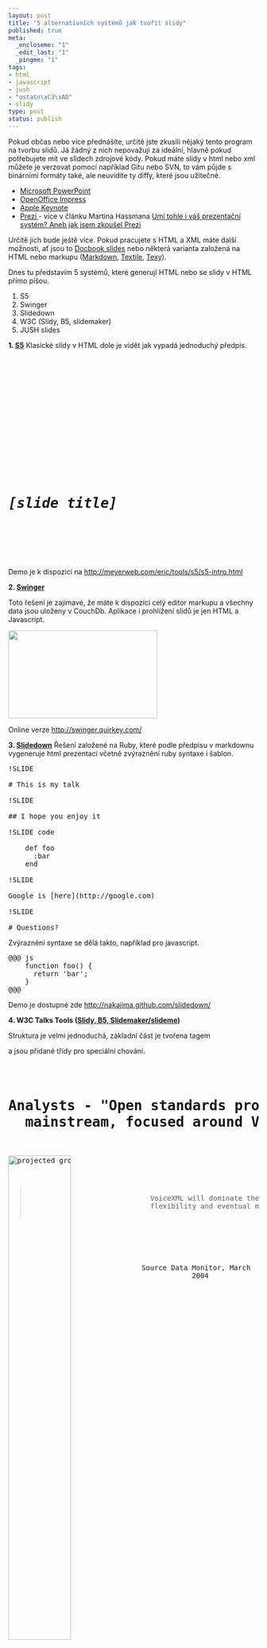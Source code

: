 ```yaml
--- 
layout: post
title: "5 alternativních systémů jak tvořit slidy"
published: true
meta: 
  _encloseme: "1"
  _edit_last: "1"
  _pingme: "1"
tags: 
- html
- javascript
- jush
- "ostatn\xC3\xAD"
- slidy
type: post
status: publish
---
```

<!--:en-->Pokud občas nebo více přednášíte, určitě jste zkusili nějaký tento program na tvorbu slidů. Já žádný z nich nepovažuji za ideální, hlavně pokud potřebujete mít ve slidech zdrojové kódy. Pokud máte slidy v html nebo xml můžete je verzovat pomocí například Gitu nebo SVN, to vám půjde s binárními formáty také, ale neuvidíte ty diffy, které jsou užitečné.
<ul>
	<li><a href="http://office.microsoft.com/en-us/powerpoint/">Microsoft PowerPoint</a></li>
	<li><a href="http://www.openoffice.org/product/impress.html">OpenOffice Impress</a></li>
	<li><a href="http://www.apple.com/iwork/keynote/">Apple Keynote</a></li>
	<li><a href="http://prezi.com/">Prezi </a>- více v článku Martina Hassmana <a href="http://met.blog.root.cz/2010/04/11/umi-tohle-i-vas-prezentacni-system-aneb-jak-jsem-zkousel-prezi/">Umí tohle i váš prezentační systém? Aneb jak jsem zkoušel Prezi</a></li>
</ul>
Určitě jich bude ještě více. Pokud pracujete s HTML a XML máte další možnosti, ať jsou to <a href="http://www.miwie.org/presentations/html/dbslides.html">Docbook slides</a> nebo některá varianta založená na HTML nebo markupu (<a href="http://daringfireball.net/projects/markdown/syntax">Markdown</a>, <a href="http://en.wikipedia.org/wiki/Textile_%28markup_language%29">Textile</a>, <a href="http://texy.info/cs/syntax">Texy</a>).

Dnes tu představím 5 systémů, které generují HTML nebo se slidy v HTML přímo píšou.
<ol>
	<li>S5</li>
	<li>Swinger</li>
	<li>Slidedown</li>
	<li>W3C (Slidy, B5, slidemaker)</li>
	<li>JUSH slides</li>
</ol>
<strong>1. <a href="http://meyerweb.com/eric/tools/s5/">S5</a></strong>
Klasické slidy v HTML dole je vidět jak vypadá jednoduchý předpis.
<pre>


<title><em>[slide show title]</em></title>








<div>

<div></div>
<div></div>
<div>
<div></div>
</div>

</div>
<div>

<div>
<h1><em>[slide title]</em></h1>
</div>

</div>


</pre>
Demo je k dispozici na <a href="http://meyerweb.com/eric/tools/s5/s5-intro.html">http://meyerweb.com/eric/tools/s5/s5-intro.html</a>

<strong>2. <a href="http://github.com/quirkey/swinger">Swinger</a></strong>

Toto řešení je zajímavé, že máte k dispozici celý editor markupu a všechny data jsou uloženy v CouchDb. Aplikace i prohlížení slidů je jen HTML a Javascript.

<a href="http://blog.prskavec.net/wp-content/uploads/2010/04/swinger-screenshot.png"><img class="aligncenter size-medium wp-image-901" src="http://blog.prskavec.net/wp-content/uploads/2010/04/swinger-screenshot-300x177.png" alt="" width="300" height="177" /></a>

Online verze <a href="http://swinger.quirkey.com/">http://swinger.quirkey.com/</a>

<strong>3. <a href="http://github.com/nakajima/slidedown">Slidedown</a></strong>
Řešení založené na Ruby, které podle předpisu v markdownu vygeneruje html prezentaci včetně zvýraznění ruby syntaxe i šablon.
<pre>!SLIDE

# This is my talk

!SLIDE

## I hope you enjoy it

!SLIDE code

    def foo
      :bar
    end

!SLIDE

Google is [here](http://google.com)

!SLIDE

# Questions?</pre>
Zvýraznění syntaxe se dělá takto, například pro javascript.
<pre>@@@ js
    function foo() {
      return 'bar';
    }
@@@</pre>
Demo je dostupné zde <a href="http://nakajima.github.com/slidedown/">http://nakajima.github.com/slidedown/</a>

<strong>4. W3C Talks Tools (<a href="http://www.w3.org/Talks/Tools/">Slidy, B5, Slidemaker/slideme</a>)</strong>

Struktura je velmi jednoduchá, základní část je tvořena tagem <div class="slide"></div>

a jsou přidané třídy pro speciální chování.
<pre><div>
  <h1>Analysts - "Open standards programming will become
  mainstream, focused around VoiceXML"</h1>
  <!-- use CSS positioning and scaling for adaptive layout -->
  <img src="trends.png" width="50%" style="float:left" alt="projected growth of VoiceXML" /> 

  <blockquote>
    VoiceXML will dominate the voice environment, due to its
    flexibility and eventual multimodal capabilities
  </blockquote><br /> 

  <p style="text-align:center">Source Data Monitor, March
  2004</p>
</div></pre>
<a href="http://www.w3.org/Talks/Tools/Slidy/#%281%29">Slidy demo</a>

<strong>5. <a href="http://abtris.github.com/slides/">JUSH Slides</a></strong>

Poslední je moje vlastní řešení je založené na W3C Slidy a je doplněné o <a href="http://jush.sourceforge.net/">JUSH zvýrazňovač</a>, který pomůže v tom co já nejvíce potřebuji.

Kromě zvýraznění přidá JUSH linky na dokumentaci u klíčových slov pro html, javascript, php a další. To udělá ze slidů dobrý studijní materiál.

Za další výhodu vidím jednoduchý předpis v html, jen používání xmp tagu není ideální.
<pre><div class="slide">
    <h1>Filter Input</h1>

<pre><form method="post">
   <label for="username">Username:</label>
   <label for="password">Password:</label>
   <label for="color">Select:</label>
                                            Red
                                            Blue
                                     
   
</form></pre>

<pre>// c_type extension
$clean = array();
if (c_type_aplha($_POST['username']) {
    $clean['username'] = $_POST['username'];
}
// filter
$args = array('username' =&gt; FILTER_SANITIZE_STRING, ...);
$myinputs = filter_input_array(INPUT_POST, $args);
</pre>
    <ul>

        <li>&lt;a href=&quot;<a href="http://cz.php.net/manual/en/filter.filters.validate.php">http://cz.php.net/manual/en/filter.filters.validate.php</a>"&gt;Validate filters</a></li>
        <li>&lt;a href=&quot;<a href="http://cz.php.net/manual/en/filter.filters.sanitize.php">http://cz.php.net/manual/en/filter.filters.sanitize.php</a>"&gt;Sanitize filters</a></li>
    </ul>
</div></pre>
Pokud máte nějaké další zajímavé řešení podělte se s námi v komentářích.<!--:--><!--:cs-->Pokud občas nebo více přednášíte, určitě jste zkusili nějaký tento program na tvorbu slidů. Já žádný z nich nepovažuji za ideální, hlavně pokud potřebujete mít ve slidech zdrojové kódy. Pokud máte slidy v html nebo xml můžete je verzovat pomocí například Gitu nebo SVN, to vám půjde s binárními formáty také, ale neuvidíte ty diffy, které jsou užitečné.
<ul>
	<li><a href="http://office.microsoft.com/en-us/powerpoint/">Microsoft PowerPoint</a></li>
	<li><a href="http://www.openoffice.org/product/impress.html">OpenOffice Impress</a></li>
	<li><a href="http://www.apple.com/iwork/keynote/">Apple Keynote</a></li>
	<li><a href="http://prezi.com/">Prezi </a>- více v článku Martina Hassmana <a href="http://met.blog.root.cz/2010/04/11/umi-tohle-i-vas-prezentacni-system-aneb-jak-jsem-zkousel-prezi/">Umí tohle i váš prezentační systém? Aneb jak jsem zkoušel Prezi</a></li>
</ul>
Určitě jich bude ještě více. Pokud pracujete s HTML a XML máte další možnosti, ať jsou to <a href="http://www.miwie.org/presentations/html/dbslides.html">Docbook slides</a> nebo některá varianta založená na HTML nebo markupu (<a href="http://daringfireball.net/projects/markdown/syntax">Markdown</a>, <a href="http://en.wikipedia.org/wiki/Textile_%28markup_language%29">Textile</a>, <a href="http://texy.info/cs/syntax">Texy</a>).

Dnes tu představím 5 systémů, které generují HTML nebo se slidy v HTML přímo píšou.
<ol>
	<li>S5</li>
	<li>Swinger</li>
	<li>Slidedown</li>
	<li>W3C (Slidy, B5, slidemaker)</li>
	<li>JUSH slides</li>
</ol>
<strong>1. <a href="http://meyerweb.com/eric/tools/s5/">S5</a></strong>

Klasické slidy v HTML dole je vidět jak vypadá jednoduchý předpis.
<pre>


<title><em>[slide show title]</em></title>








<div>

<div></div>
<div></div>
<div>
<div></div>
</div>

</div>
<div>

<div>
<h1><em>[slide title]</em></h1>
</div>

</div>


</pre>
Demo je k dispozici na <a href="http://meyerweb.com/eric/tools/s5/s5-intro.html">http://meyerweb.com/eric/tools/s5/s5-intro.html</a>

<strong>2. <a href="http://github.com/quirkey/swinger">Swinger</a></strong>

Toto řešení je zajímavé, že máte k dispozici celý editor markupu a všechny data jsou uloženy v CouchDb. Aplikace i prohlížení slidů je jen HTML a Javascript.

<a href="http://blog.prskavec.net/wp-content/uploads/2010/04/swinger-screenshot.png"><img class="aligncenter size-medium wp-image-901" src="http://blog.prskavec.net/wp-content/uploads/2010/04/swinger-screenshot-300x177.png" alt="" width="300" height="177" /></a>

Online verze <a href="http://swinger.quirkey.com/">http://swinger.quirkey.com/</a>

<strong>3. <a href="http://github.com/nakajima/slidedown">Slidedown</a></strong>

Řešení založené na Ruby, které podle předpisu v markdownu vygeneruje html prezentaci včetně zvýraznění ruby syntaxe i šablon.
<pre>!SLIDE

# This is my talk

!SLIDE

## I hope you enjoy it

!SLIDE code

    def foo
      :bar
    end

!SLIDE

Google is [here](http://google.com)

!SLIDE

# Questions?</pre>
Zvýraznění syntaxe se dělá takto, například pro javascript.
<pre>@@@ js
    function foo() {
      return 'bar';
    }
@@@</pre>
Demo je dostupné zde <a href="http://nakajima.github.com/slidedown/">http://nakajima.github.com/slidedown/</a>

<strong>4. W3C Talks Tools (<a href="http://www.w3.org/Talks/Tools/">Slidy, B5, Slidemaker/slideme</a>)</strong>

Struktura je velmi jednoduchá, základní část je tvořena tagem <div class="slide"></div>

a jsou přidané třídy pro speciální chování.
<pre><div>
  <h1>Analysts - "Open standards programming will become
  mainstream, focused around VoiceXML"</h1>
  <!-- use CSS positioning and scaling for adaptive layout -->
  <img src="trends.png" width="50%" style="float:left" alt="projected growth of VoiceXML" /> 

  <blockquote>
    VoiceXML will dominate the voice environment, due to its
    flexibility and eventual multimodal capabilities
  </blockquote><br /> 

  <p style="text-align:center">Source Data Monitor, March
  2004</p>
</div></pre>
<a href="http://www.w3.org/Talks/Tools/Slidy/#%281%29">Slidy demo</a>

<strong>5. <a href="http://abtris.github.com/slides/">JUSH Slides</a></strong>

Poslední je moje vlastní řešení je založené na W3C Slidy a je doplněné o <a href="http://jush.sourceforge.net/">JUSH zvýrazňovač</a>, který pomůže v tom co já nejvíce potřebuji.

Kromě zvýraznění přidá JUSH linky na dokumentaci u klíčových slov pro html, javascript, php a další. To udělá ze slidů dobrý studijní materiál.

Za další výhodu vidím jednoduchý předpis v html, jen používání xmp tagu není ideální.
<pre><div class="slide">
    <h1>Filter Input</h1>

<pre><form method="post">
   <label for="username">Username:</label>
   <label for="password">Password:</label>
   <label for="color">Select:</label>
                                            Red
                                            Blue
                                     
   
</form></pre>

<pre>// c_type extension
$clean = array();
if (c_type_aplha($_POST['username']) {
    $clean['username'] = $_POST['username'];
}
// filter
$args = array('username' =&gt; FILTER_SANITIZE_STRING, ...);
$myinputs = filter_input_array(INPUT_POST, $args);
</pre>
    <ul>

        <li>&lt;a href=&quot;<a href="http://cz.php.net/manual/en/filter.filters.validate.php">http://cz.php.net/manual/en/filter.filters.validate.php</a>"&gt;Validate filters</a></li>
        <li>&lt;a href=&quot;<a href="http://cz.php.net/manual/en/filter.filters.sanitize.php">http://cz.php.net/manual/en/filter.filters.sanitize.php</a>"&gt;Sanitize filters</a></li>
    </ul>
</div></pre>
Pokud máte nějaké další zajímavé řešení podělte se s námi v komentářích.<!--:-->
